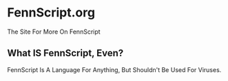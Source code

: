 # FennScript.org
The Site For More On FennScript
## What IS FennScript, Even?
FennScript Is A Language For Anything, But Shouldn't Be Used For Viruses.
